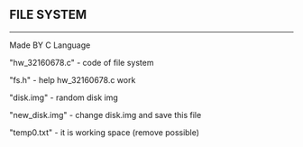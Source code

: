 ## FILE SYSTEM</u>

------

Made BY C Language

"hw_32160678.c" - code of file system

"fs.h" - help hw_32160678.c work

"disk.img" - random disk img

"new_disk.img" - change disk.img and save this file

"temp0.txt" - it is working space (remove possible)
